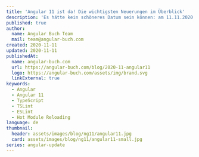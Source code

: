 ```yaml
---
title: 'Angular 11 ist da! Die wichtigsten Neuerungen im Überblick'
description: 'Es hätte kein schöneres Datum sein können: am 11.11.2020 wurde die neue Major-Version Angular 11.0 veröffentlicht. Wir werden Ihnen in diesem Artikel die wichtigsten Neuerungen vorstellen.'
published: true
author:
  name: Angular Buch Team
  mail: team@angular-buch.com
created: 2020-11-11
updated: 2020-11-11
publishedAt:
  name: angular-buch.com
  url: https://angular-buch.com/blog/2020-11-angular11
  logo: https://angular-buch.com/assets/img/brand.svg
  linkExternal: true
keywords:
  - Angular
  - Angular 11
  - TypeScript
  - TSLint
  - ESLint
  - Hot Module Reloading
language: de
thumbnail:
  header: assets/images/blog/ng11/angular11.jpg
  card: assets/images/blog/ng11/angular11-small.jpg
series: angular-update
---
```

